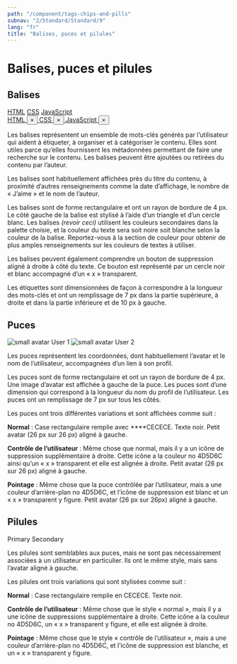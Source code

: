 ```yaml
---
path: "/component/tags-chips-and-pills"
subnav: "2/Standard/Standard/9"
lang: "fr"
title: "Balises, puces et pilules"
---
```


# Balises, puces et pilules

## Balises

<div class="mt-2">
    <a href="#!" class="badge badge-primary badge-tag">HTML</a>
    <a href="#!" class="badge badge-primary badge-tag">CSS</a>
    <a href="#!" class="badge badge-primary badge-tag">JavaScript</a>
</div>
<div class="mt-2">
    <a href="#!" class="badge badge-primary badge-tag">
    HTML
    <button type="button" class="close" aria-describedby="Close / Delete"><span aria-hidden="true">×</span></button>
    </a>
    <a href="#!" class="badge badge-primary badge-tag">
    CSS
    <button type="button" class="close" aria-describedby="Close / Delete"><span aria-hidden="true">×</span></button>
    </a>
    <a href="#!" class="badge badge-primary badge-tag">
    JavaScript
    <button type="button" class="close" aria-describedby="Close / Delete"><span aria-hidden="true">×</span></button>
    </a>
</div>

<codeblock html='
    <div class="mt-2">
        <a href="#!" class="badge badge-primary badge-tag">HTML</a>
        <a href="#!" class="badge badge-primary badge-tag">CSS</a>
        <a href="#!" class="badge badge-primary badge-tag">JavaScript</a>
    </div>
    <div class="mt-2">
        <a href="#!" class="badge badge-primary badge-tag">
        HTML
        <button type="button" class="close" aria-describedby="Close / Delete"><span aria-hidden="true">×</span></button>
        </a>
        <a href="#!" class="badge badge-primary badge-tag">
        CSS
        <button type="button" class="close" aria-describedby="Close / Delete"><span aria-hidden="true">×</span></button>
        </a>
        <a href="#!" class="badge badge-primary badge-tag">
        JavaScript
        <button type="button" class="close" aria-describedby="Close / Delete"><span aria-hidden="true">×</span></button>
        </a>
    </div>
' react='' />

Les balises représentent un ensemble de mots-clés générés par l’utilisateur qui aident à étiqueter, à organiser et à catégoriser le contenu. Elles sont utiles parce qu’elles fournissent les métadonnées permettant de faire une recherche sur le contenu. Les balises peuvent être ajoutées ou retirées du contenu par l’auteur.

Les balises sont habituellement affichées près du titre du contenu, à proximité d’autres renseignements comme la date d’affichage, le nombre de « J’aime » et le nom de l’auteur.

Les balises sont de forme rectangulaire et ont un rayon de bordure de 4 px. Le côté gauche de la balise est stylisé à l’aide d’un triangle et d’un cercle blanc. Les balises _(revoir ceci)_ utilisent les couleurs secondaires dans la palette choisie, et la couleur du texte sera soit noire soit blanche selon la couleur de la balise. Reportez-vous à la section de couleur pour obtenir de plus amples renseignements sur les couleurs de textes à utiliser.  

Les balises peuvent également comprendre un bouton de suppression aligné à droite à côté du texte. Ce bouton est représenté par un cercle noir et blanc accompagné d’un « x » transparent. 

Les étiquettes sont dimensionnées de façon à correspondre à la longueur des mots-clés et ont un remplissage de 7 px dans la partie supérieure, à droite et dans la partie inférieure et de 10 px à gauche.

## Puces

<span class="badge badge-primary"><img alt="small avatar" class="avatar avatar-sm" src="https://api.adorable.io/avatars/170/abott@adorable.png"> User 1</span>
<span class="badge badge-primary"><img alt="small avatar" class="avatar avatar-sm" src="https://api.adorable.io/avatars/170/abott@adorable.png"> User 2</span>

<codeblock html='
    <span class="badge badge-primary"><img alt="small avatar" class="avatar avatar-sm" src="https://api.adorable.io/avatars/170/abott@adorable.png"> User 1</span>
    <span class="badge badge-primary"><img alt="small avatar" class="avatar avatar-sm" src="https://api.adorable.io/avatars/170/abott@adorable.png"> User 2</span>
' react='' />


Les puces représentent les coordonnées, dont habituellement l’avatar et le nom de l’utilisateur, accompagnées d’un lien à son profil.

Les puces sont de forme rectangulaire et ont un rayon de bordure de 4 px. Une image d’avatar est affichée à gauche de la puce. Les puces sont d’une dimension qui correspond à la longueur du nom du profil de l’utilisateur. Les puces ont un remplissage de 7 px sur tous les côtés.

Les puces ont trois différentes variations et sont affichées comme suit :

**Normal** : Case rectangulaire remplie avec ****CECECE. Texte noir. Petit avatar (26 px sur 26 px) aligné à gauche. 

**Contrôle de l’utilisateur** : Même chose que normal, mais il y a un icône de suppression supplémentaire à droite. Cette icône a la couleur no 4D5D6C ainsi qu’un « x » transparent et elle est alignée à droite. Petit avatar (26 px sur 26 px) aligné à gauche. 

**Pointage** : Même chose que la puce contrôlée par l’utilisateur, mais a une couleur d’arrière-plan no 4D5D6C, et l’icône de suppression est blanc et un « x » transparent y figure. Petit avatar (26 px sur 26px) aligné à gauche.

## Pilules

<div class="mt-2">
    <span class="badge badge-primary">Primary</span>
    <span class="badge badge-secondary">Secondary</span>
</div>

<codeblock html='
    <div class="mt-2">
        <span class="badge badge-primary">Primary</span>
        <span class="badge badge-secondary">Secondary</span>
    </div>
' react='' />

Les pilules sont semblables aux puces, mais ne sont pas nécessairement associées à un utilisateur en particulier. Ils ont le même style, mais sans l’avatar aligné à gauche.

Les pilules ont trois variations qui sont stylisées comme suit :

**Normal** : Case rectangulaire remplie en CECECE. Texte noir.

**Contrôle de l’utilisateur** : Même chose que le style « normal », mais il y a une icône de suppressions supplémentaire à droite. Cette icône a la couleur no 4D5D6C, un « x » transparent y figure, et elle est alignée à droite.

**Pointage** : Même chose que le style « contrôle de l’utilisateur », mais a une couleur d’arrière-plan no 4D5D6C, et l’icône de suppression est blanche, et un « x » transparent y figure.

